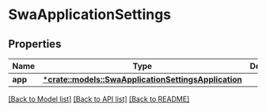 # SwaApplicationSettings

## Properties
Name | Type | Description | Notes
------------ | ------------- | ------------- | -------------
**app** | [***crate::models::SwaApplicationSettingsApplication**](SwaApplicationSettingsApplication.md) |  | [optional] 

[[Back to Model list]](../README.md#documentation-for-models) [[Back to API list]](../README.md#documentation-for-api-endpoints) [[Back to README]](../README.md)


